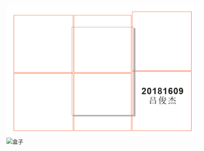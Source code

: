 ![](盒子.png)![盒子](https://user-images.githubusercontent.com/82360536/114524126-86b54500-9c77-11eb-9acf-51fe1c7fc942.png)
